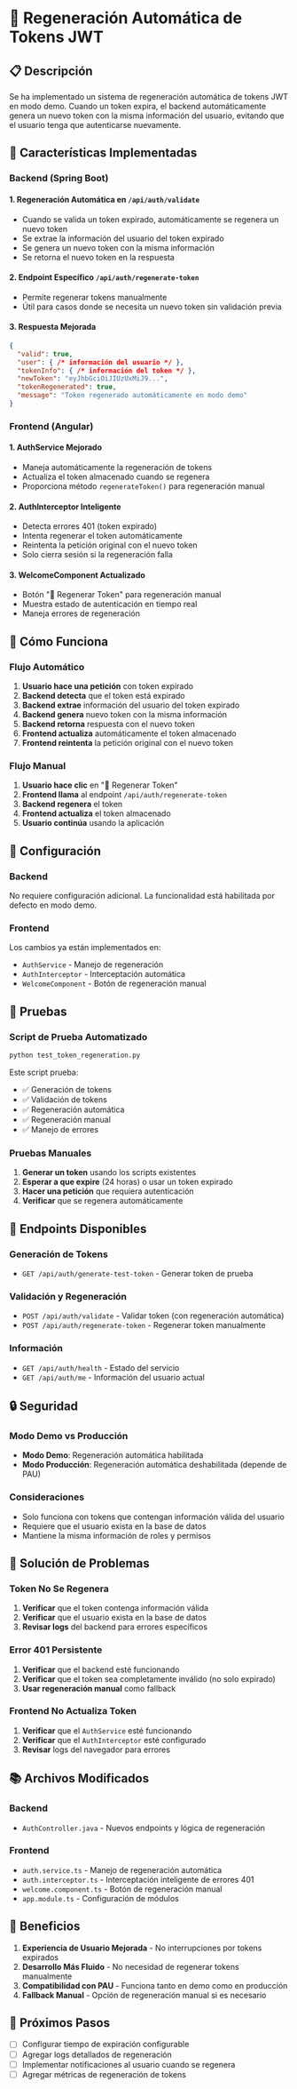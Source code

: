 # 🔄 Regeneración Automática de Tokens JWT

## 📋 Descripción

Se ha implementado un sistema de regeneración automática de tokens JWT en modo demo. Cuando un token expira, el backend automáticamente genera un nuevo token con la misma información del usuario, evitando que el usuario tenga que autenticarse nuevamente.

## 🎯 Características Implementadas

### Backend (Spring Boot)

#### 1. **Regeneración Automática en `/api/auth/validate`**
- Cuando se valida un token expirado, automáticamente se regenera un nuevo token
- Se extrae la información del usuario del token expirado
- Se genera un nuevo token con la misma información
- Se retorna el nuevo token en la respuesta

#### 2. **Endpoint Específico `/api/auth/regenerate-token`**
- Permite regenerar tokens manualmente
- Útil para casos donde se necesita un nuevo token sin validación previa

#### 3. **Respuesta Mejorada**
```json
{
  "valid": true,
  "user": { /* información del usuario */ },
  "tokenInfo": { /* información del token */ },
  "newToken": "eyJhbGciOiJIUzUxMiJ9...",
  "tokenRegenerated": true,
  "message": "Token regenerado automáticamente en modo demo"
}
```

### Frontend (Angular)

#### 1. **AuthService Mejorado**
- Maneja automáticamente la regeneración de tokens
- Actualiza el token almacenado cuando se regenera
- Proporciona método `regenerateToken()` para regeneración manual

#### 2. **AuthInterceptor Inteligente**
- Detecta errores 401 (token expirado)
- Intenta regenerar el token automáticamente
- Reintenta la petición original con el nuevo token
- Solo cierra sesión si la regeneración falla

#### 3. **WelcomeComponent Actualizado**
- Botón "🔄 Regenerar Token" para regeneración manual
- Muestra estado de autenticación en tiempo real
- Maneja errores de regeneración

## 🚀 Cómo Funciona

### Flujo Automático

1. **Usuario hace una petición** con token expirado
2. **Backend detecta** que el token está expirado
3. **Backend extrae** información del usuario del token expirado
4. **Backend genera** nuevo token con la misma información
5. **Backend retorna** respuesta con el nuevo token
6. **Frontend actualiza** automáticamente el token almacenado
7. **Frontend reintenta** la petición original con el nuevo token

### Flujo Manual

1. **Usuario hace clic** en "🔄 Regenerar Token"
2. **Frontend llama** al endpoint `/api/auth/regenerate-token`
3. **Backend regenera** el token
4. **Frontend actualiza** el token almacenado
5. **Usuario continúa** usando la aplicación

## 🔧 Configuración

### Backend

No requiere configuración adicional. La funcionalidad está habilitada por defecto en modo demo.

### Frontend

Los cambios ya están implementados en:
- `AuthService` - Manejo de regeneración
- `AuthInterceptor` - Interceptación automática
- `WelcomeComponent` - Botón de regeneración manual

## 🧪 Pruebas

### Script de Prueba Automatizado

```bash
python test_token_regeneration.py
```

Este script prueba:
- ✅ Generación de tokens
- ✅ Validación de tokens
- ✅ Regeneración automática
- ✅ Regeneración manual
- ✅ Manejo de errores

### Pruebas Manuales

1. **Generar un token** usando los scripts existentes
2. **Esperar a que expire** (24 horas) o usar un token expirado
3. **Hacer una petición** que requiera autenticación
4. **Verificar** que se regenera automáticamente

## 📝 Endpoints Disponibles

### Generación de Tokens
- `GET /api/auth/generate-test-token` - Generar token de prueba

### Validación y Regeneración
- `POST /api/auth/validate` - Validar token (con regeneración automática)
- `POST /api/auth/regenerate-token` - Regenerar token manualmente

### Información
- `GET /api/auth/health` - Estado del servicio
- `GET /api/auth/me` - Información del usuario actual

## 🔒 Seguridad

### Modo Demo vs Producción

- **Modo Demo**: Regeneración automática habilitada
- **Modo Producción**: Regeneración automática deshabilitada (depende de PAU)

### Consideraciones

- Solo funciona con tokens que contengan información válida del usuario
- Requiere que el usuario exista en la base de datos
- Mantiene la misma información de roles y permisos

## 🐛 Solución de Problemas

### Token No Se Regenera

1. **Verificar** que el token contenga información válida
2. **Verificar** que el usuario exista en la base de datos
3. **Revisar logs** del backend para errores específicos

### Error 401 Persistente

1. **Verificar** que el backend esté funcionando
2. **Verificar** que el token sea completamente inválido (no solo expirado)
3. **Usar regeneración manual** como fallback

### Frontend No Actualiza Token

1. **Verificar** que el `AuthService` esté funcionando
2. **Verificar** que el `AuthInterceptor` esté configurado
3. **Revisar** logs del navegador para errores

## 📚 Archivos Modificados

### Backend
- `AuthController.java` - Nuevos endpoints y lógica de regeneración

### Frontend
- `auth.service.ts` - Manejo de regeneración automática
- `auth.interceptor.ts` - Interceptación inteligente de errores 401
- `welcome.component.ts` - Botón de regeneración manual
- `app.module.ts` - Configuración de módulos

## 🎉 Beneficios

1. **Experiencia de Usuario Mejorada** - No interrupciones por tokens expirados
2. **Desarrollo Más Fluido** - No necesidad de regenerar tokens manualmente
3. **Compatibilidad con PAU** - Funciona tanto en demo como en producción
4. **Fallback Manual** - Opción de regeneración manual si es necesario

## 🔮 Próximos Pasos

- [ ] Configurar tiempo de expiración configurable
- [ ] Agregar logs detallados de regeneración
- [ ] Implementar notificaciones al usuario cuando se regenera
- [ ] Agregar métricas de regeneración de tokens 